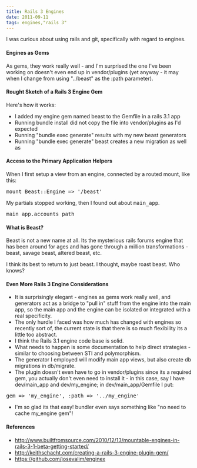 ```yaml
---
title: Rails 3 Engines
date: 2011-09-11
tags: engines,"rails 3"
---
```

I was curious about using rails and git, specifically with regard to engines.

#### Engines as Gems

As gems, they work really well - and I'm surprised the one I've been working on doesn't even end up in vendor/plugins (yet anyway - it may when I change from using "../beast" as the :path parameter).

#### Rought Sketch of a Rails 3 Engine Gem

Here's how it works:

* I added my engine gem named beast to the Gemfile in a rails 3.1 app
* Running bundle install did not copy the file into vendor/plugins as I'd expected
* Running "bundle exec generate" results with my new beast generators
* Running "bundle exec generate" beast creates a new migration as well as

#### Access to the Primary Application Helpers

When I first setup a view from an engine, connected by a routed mount, like this:

<pre class="sh_ruby">
mount Beast::Engine => '/beast'
</pre>

My partials stopped working, then I found out about <tt>main_app</tt>.

<pre class="sh_ruby">
main_app.accounts_path
</pre>

#### What is Beast?

Beast is not a new name at all. Its the mysterious rails forums engine that has been around for ages and has gone through a million transformations - beast, savage beast, altered beast, etc.

I think its best to return to just beast. I thought, maybe roast beast. Who knows?

#### Even More Rails 3 Engine Considerations

* It is surprisingly elegant - engines as gems work really well, and generators act as a
bridge to "pull in" stuff from the engine into the main app, so the main app and the engine can be isolated or integrated with a real specificity.
* The only hurdle I faced was how much has changed with engines so recently
 sort of, the current state is that there is so much flexibility its a little too abstract.
* I think the Rails 3.1 engine code base is solid.
* What needs to happen is some documentation to help direct strategies - similar to choosing between STI and polymorphism.
* The generator I employed will modify main app views, but also create db migrations in db/migrate.
* The plugin doesn't even have to go in vendor/plugins since its a required gem, you actually don't even need to install it - in this case, say I have dev/main_app and dev/my_engine; in dev/main_app/Gemfile I put:

<tt>gem => 'my_engine', :path => '../my_engine'</tt>

* I'm so glad its that easy! bundler even says something like "no need to cache my_engine gem"!

#### References

* http://www.builtfromsource.com/2010/12/13/mountable-engines-in-rails-3-1-beta-getting-started/
* http://keithschacht.com/creating-a-rails-3-engine-plugin-gem/
* https://github.com/josevalim/enginex

